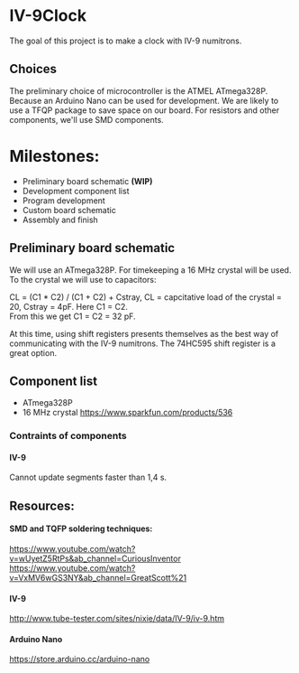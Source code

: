 # IV-9Clock

The goal of this project is to make a clock with IV-9 numitrons. 

## Choices
The preliminary choice of microcontroller is the ATMEL ATmega328P. Because an Arduino Nano can be used for development. We are likely to use a TFQP package to save space on our board. For resistors and other components, we'll use SMD components.

# Milestones:

- Preliminary board schematic **(WIP)**
- Development component list
- Program development
- Custom board schematic
- Assembly and finish

## Preliminary board schematic

We will use an ATmega328P. For timekeeping a 16 MHz crystal will be used. To the crystal we will use to capacitors:

CL = (C1 * C2) / (C1 + C2) + Cstray, CL = capcitative load of the crystal = 20, Cstray = 4pF. Here C1 = C2.  
From this we get C1 = C2 = 32 pF.

At this time, using shift registers presents themselves as the best way of communicating with the IV-9 numitrons. The 74HC595 shift register is a great option.

## Component list

- ATmega328P
- 16 MHz crystal https://www.sparkfun.com/products/536

### Contraints of components

#### IV-9

Cannot update segments faster than 1,4 s.

## Resources:

#### SMD and TQFP soldering techniques:
https://www.youtube.com/watch?v=wUyetZ5RtPs&ab_channel=CuriousInventor
https://www.youtube.com/watch?v=VxMV6wGS3NY&ab_channel=GreatScott%21

#### IV-9
http://www.tube-tester.com/sites/nixie/data/IV-9/iv-9.htm

#### Arduino Nano
https://store.arduino.cc/arduino-nano
